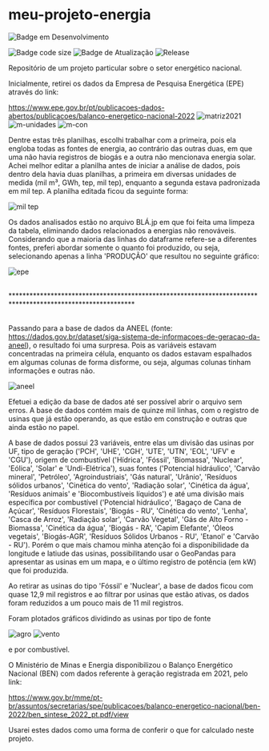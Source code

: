 # meu-projeto-energia

![Badge em Desenvolvimento](http://img.shields.io/static/v1?label=STATUS&message=EM%20DESENVOLVIMENTO&color=GREEN&style=for-the-badge)

![Badge code size](https://img.shields.io/github/languages/code-size/fab-souza/meu-projeto-energia)
![Badge de Atualização](https://img.shields.io/github/last-commit/fab-souza/meu-projeto-energia)
![Release](https://img.shields.io/github/release-date/fab-souza/meu-projeto-energia)

Repositório de um projeto particular sobre o setor energético nacional.

Inicialmente, retirei os dados da Empresa de Pesquisa Energética (EPE) através do link: 

https://www.epe.gov.br/pt/publicacoes-dados-abertos/publicacoes/balanco-energetico-nacional-2022
![matriz2021](https://user-images.githubusercontent.com/67301805/177010609-6a010d57-4a55-479f-ae53-e9e59e438117.jpg)
![m-unidades](https://user-images.githubusercontent.com/67301805/177010616-e2020aa2-6e0f-4f48-a3ea-4e94fcf8251b.jpg)
![m-con](https://user-images.githubusercontent.com/67301805/177010623-54ae6d91-bc0c-4aa4-8d04-3adec9fdb341.jpg)

Dentre estas três planilhas, escolhi trabalhar com a primeira, pois ela engloba todas as fontes de energia, ao contrário das outras duas, em que uma não havia registros de biogás e a outra não mencionava energia solar. Achei melhor editar a planilha antes de iniciar a análise de dados, pois dentro dela havia duas planilhas, a primeira em diversas unidades de medida (mil m³, GWh, tep, mil tep), enquanto a segunda estava padronizada em mil tep. A planilha editada ficou da seguinte forma:

![mil tep](https://user-images.githubusercontent.com/67301805/180580388-64554c7e-d80b-4946-b8c2-53209e917482.jpg)

Os dados analisados estão no arquivo BLÁ.jp em que foi feita uma limpeza da tabela, eliminando dados relacionados a energias não renováveis. Considerando que a maioria das linhas do dataframe refere-se a diferentes fontes, preferi abordar somente o quanto foi produzido, ou seja, selecionando apenas a linha 'PRODUÇÃO' que resultou no seguinte gráfico:

![epe](https://user-images.githubusercontent.com/67301805/180874294-e777a861-df7e-4fd5-9a3d-08733847812b.jpg)

<br>
***********************************************************************************************************
<br><br>

Passando para a base de dados da ANEEL (fonte: https://dados.gov.br/dataset/siga-sistema-de-informacoes-de-geracao-da-aneel), o resultado foi uma surpresa. Pois as variáveis estavam concentradas na primeira célula, enquanto os dados estavam espalhados em algumas colunas de forma disforme, ou seja, algumas colunas tinham informações e outras não.

![aneel](https://user-images.githubusercontent.com/67301805/181395110-593085b7-1e33-452a-8579-f61a3835ef8d.jpg)

Efetuei a edição da base de dados até ser possível abrir o arquivo sem erros. A base de dados contém mais de quinze mil linhas, com o registro de usinas que já estão operando, as que estão em construção e outras que ainda estão no papel.

A base de dados possui 23 variáveis, entre elas um divisão das usinas por UF, tipo de geração ('PCH', 'UHE', 'CGH', 'UTE', 'UTN', 'EOL', 'UFV' e 'CGU'), origem de combustível ('Hídrica', 'Fóssil', 'Biomassa', 'Nuclear', 'Eólica', 'Solar' e 'Undi-Elétrica'), suas fontes ('Potencial hidráulico', 'Carvão mineral', 'Petróleo',  'Agroindustriais', 'Gás natural', 'Urânio', 'Resíduos sólidos urbanos', 'Cinética do vento', 'Radiação solar', 'Cinética da água', 'Resíduos animais' e 'Biocombustíveis líquidos') e até uma divisão mais específica por combustível ('Potencial hidráulico', 'Bagaço de Cana de Açúcar', 'Resíduos Florestais', 'Biogás - RU', 'Cinética do vento', 'Lenha', 'Casca de Arroz', 'Radiação solar', 'Carvão Vegetal', 'Gás de Alto Forno - Biomassa', 'Cinética da água', 'Biogás - RA', 'Capim Elefante', 'Óleos vegetais', 'Biogás-AGR', 'Resíduos Sólidos Urbanos - RU', 'Etanol' e 'Carvão - RU'). Porém o que mais chamou minha atenção foi a disponibilidade da longitude e latiude das usinas, possibilitando usar o GeoPandas para apresentar as usinas em um mapa, e o último registro de potência (em kW) que foi produzida.

Ao retirar as usinas do tipo 'Fóssil' e 'Nuclear', a base de dados ficou com quase 12,9 mil registros e ao filtrar por usinas que estão ativas, os dados foram reduzidos a um pouco mais de 11 mil registros.

Foram plotados gráficos dividindo as usinas por tipo de fonte 

![agro](https://user-images.githubusercontent.com/67301805/182253420-0a44deb7-95ee-4d5e-8ac7-edfced1963d4.jpg)
![vento](https://user-images.githubusercontent.com/67301805/182253439-3dd24199-4cde-41f7-816f-b2da8655bb8d.jpg)




e por combustível.






O Ministério de Minas e Energia disponibilizou o Balanço Energético Nacional (BEN) com dados referente à geração registrada em 2021, pelo link:

https://www.gov.br/mme/pt-br/assuntos/secretarias/spe/publicacoes/balanco-energetico-nacional/ben-2022/ben_sintese_2022_pt.pdf/view

Usarei estes dados como uma forma de conferir o que for calculado neste projeto.
